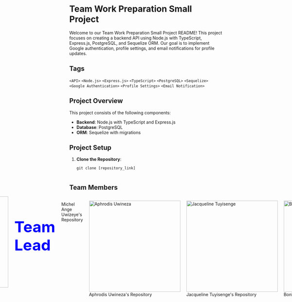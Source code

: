 # Team Work Preparation Small Project

Welcome to our Team Work Preparation Small Project README! This project focuses on creating a backend API using Node.js with TypeScript, Express.js, PostgreSQL, and Sequelize ORM. Our goal is to implement Google authentication, profile settings, and email notifications for profile updates.

## Tags
`<API>` `<Node.js>` `<Express.js>` `<TypeScript>` `<PostgreSQL>` `<Sequelize>` `<Google Authentication>` `<Profile Settings>` `<Email Notification>`

## Project Overview

This project consists of the following components:

- **Backend**: Node.js with TypeScript and Express.js
- **Database**: PostgreSQL
- **ORM**: Sequelize with migrations

## Project Setup

1. **Clone the Repository**: 
   ```ssh
   git clone [repository_link]


## Team Members
<div style="display:flex; justify-content:center; gap: 20px">
<img src="img/michel.jpeg" alt="Michel Ange Uwizeye" width="300"/><strong><h1 style="font-size: 50px; color:blue; justify-content: center;align-items: center;">Team Lead</h1></strong> <br>Michel Ange Uwizeye's Repository<br>

<img src="img/Aphro.jpeg" alt="Aphrodis Uwineza" width="300"/> <br>Aphrodis Uwineza's Repository<br>

<img src="img/profile.png" alt="Jacqueline Tuyisenge" width="300"/> <br>Jacqueline Tuyisenge's Repository<br>

<img src="img/Bon.jpeg" alt="Bonheur Kwizera" width="300"/><br> Bonheur Kwizera's Repository<br></div>
